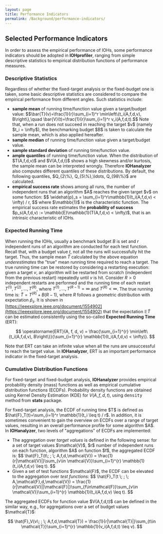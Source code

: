 ```yaml
---
layout: page
title: Performance Indicators
permalink: /Background/performance-indicators/
---
```


## Selected Performance Indicators

In order to assess the empirical performance of IOHs, some performance indicators should be adopted in **IOHprofiler**, ranging from simple descriptive statistics to empirical distribution functions of performance measures.

### Descriptive Statistics

Regardless of whether the fixed-target analysis or the fixed-budget one is taken, some basic descriptive statistics are considered to compare the empirical performance from different angles. Such statistics include:

<ul>
	<li><b>sample mean</b> of running time/function value given a target/budget value:
	$$\bar{T}(v)=\frac{1}{r}\sum_{i=1}^r \min\left\{t_i(A,f,d,v), B\right\},\quad \bar{V}(t)=\frac{1}{r}\sum_{i=1}^r v_i(A,f,d,t).$$
	Note that, when a run does not succeed in reaching the target $v$ (namely $t_i = \infty$), the benchmarking budget $B$ is taken to calculate the sample mean, which is also applied hereafter.
	</li>
	<li><b>sample median</b> of running time/function value given a target/budget value.</li>
	<li><b>sample standard deviation</b> of running time/function value.</li>
	<li><b>ample quantiles</b> of running time/function value. When the distribution of $T(A,f,d,v)$ and $V(A,f,d,t)$ shows a high skewness and/or kurtosis, the sample mean can be interpreted wrongly. Therefore <b>IOHanalyzer</b> also computes different quantiles of these distributions. By default, the following quantiles, $Q_{2\%}, Q_{5\%},\ldots, Q_{98\%}$ are calculated.</li>
	<li><b>empirical success rate</b> shows among all runs, the number of independent runs that an algorithm $A$ reaches the given target $v$ on some function:
	$$
	\widehat{p}_s = \sum_{i=1}^r\mathbb{1}(t_i(A,f,d,v) < \infty) / r, 
	$$
	where $\mathbb{1}$ is the characteristic function. The empirical success rate estimates the <b>probability of success</b> $p_s(A,f,d,v) := \mathbb{E}\mathbb{1}(T(A,f,d,v) < \infty)$, that is an intrinsic characteristic of IOHs.</li>
</ul>

### Expected Running Time

When running the IOHs, usually a benchmark budget $B$ is set and $r$ independent runs of an algorithm are conducted for each test function. Recall that, with a budget value $t$, not all the runs will successfully hit the target. Thus, the sample mean $\bar{T}$ calculated by the above equation _underestimates_ the "true" mean running time required to reach a target. The true running time can be restored by considering a restarting execution: given a target $v$, an algorithm will be restarted from scratch (independent from the previous restart) repeatedly until $v$ is hit.
Consider $R>0$ independent restarts are performed and the running time of each restart $T^{(1)},T^{(2)},\ldots,T^{(R)}$, where $T^{(1)},\ldots,T^{(R-1)}=\infty$ and $T^{(R)} < \infty$. The true running time is: $\tilde{T} = T^{(R)} + B(R-1),$
where $R$ follows a geometric distribution with expectation $\widehat{p}_s$. It is shown in [https://ieeexplore.ieee.org/document/1554902](https://ieeexplore.ieee.org/document/1554902) that the expectation $\mathbb{E}\tilde{T}$ can be estimated consistently using the so-called <b>Expected Running Time</b> (ERT):

$$
\operatorname{ERT}(A, f, d, v) = \frac{\sum_{i=1}^{r} \min\left\{t_i(A,f,d,v), B\right\}}{\sum_{i=1}^{r} \mathbb{1}(t_i(A,f,d,v) < \infty)}.
$$

Note that ERT can take an infinite value when all the runs are unsuccessful to reach the target value. In **IOHanalyzer**, ERT is an important performance indicator in the fixed-target analysis.

### Cumulative Distribution Functions

For fixed-target and fixed-budget analysis, **IOHanalyzer** provides empirical probability density (mass) functions as well as empirical cumulative distribution functions (ECDFs). Probability density functions are obtained using Kernel Density Estimation (KDE) for $V(A,f,d,t)$, using <tt>density</tt> method from **stats** package.
<p>For fixed-target analysis, the ECDF of running time $T$ is defined as $\hat{F}_T(t)=\sum_{i=1}^r \mathbb{1}(t_i \leq t) / r$. In addition, it is sometimes convenient to gain the overview on ECDFs over a range of target values, resulting in an overall performance profile for some algorithm $A$. In <b>IOHanalyzer</b>, two levels of "aggregations" of ECDFs are implemented:
<ul>
	<li>The aggregation over <i>target values</i> is defined in the following sense: for a set of target values $\mathcal{V}$, $r$ number of independent runs on each function, algorithm $A$ on function $f$, the aggregated ECDF is:
	$$
		\hat{F}_T(t\; ; \; A,f,d,\mathcal{V}) = \frac{1}{r|\mathcal{V}|}\sum_{v\in \mathcal{V}}\sum_{i=1}^{r} \mathbb{1}(t_i(A,f,d,v) \leq t).
	$$
	</li>
	<li> Given a set of test functions $\mathcal{F}$, the ECDF can be elevated to the aggregation over <i>test functions</i>:
	$$
	\hat{F}_T(t \; ; \; A,\mathcal{F},d,\mathcal{V}) = \frac{1}{r|\mathcal{V}||\mathcal{F}|}\sum_{f\in\mathcal{F}}\sum_{v\in \mathcal{V}}\sum_{i=1}^{r} \mathbb{1}(t_i(A,f,d,v) \leq t).
	$$
	</li>
</ul>
</p>
The aggregated ECDFs for function value $V(A,f,d,t)$ can be defined in the similar way, e.g., for aggregations over a set of budget values $\mathcal{T}$:

$$
\hat{F}_V(v\; ; \; A,f,d,\mathcal{T}) = \frac{1}{r|\mathcal{T}|}\sum_{t\in \mathcal{T}}\sum_{i=1}^{r} \mathbb{1}(v_i(A,f,d,t) \leq v).
$$
